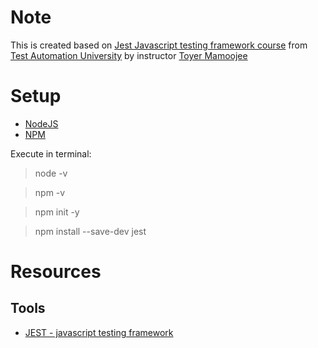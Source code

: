 # Note
This is created based on [Jest Javascript testing framework course](https://testautomationu.applitools.com/jest-testing-tutorial/) from [Test Automation University](https://testautomationu.applitools.com/) by instructor [Toyer Mamoojee](https://github.com/toyerma)

# Setup

- [NodeJS](https://nodejs.org/en/download/)
- [NPM](https://docs.npmjs.com/downloading-and-installing-node-js-and-npm)

Execute in terminal:
> node -v

> npm -v

> npm init -y

> npm install --save-dev jest

# Resources

## Tools
- [JEST - javascript testing framework](https://jestjs.io/)